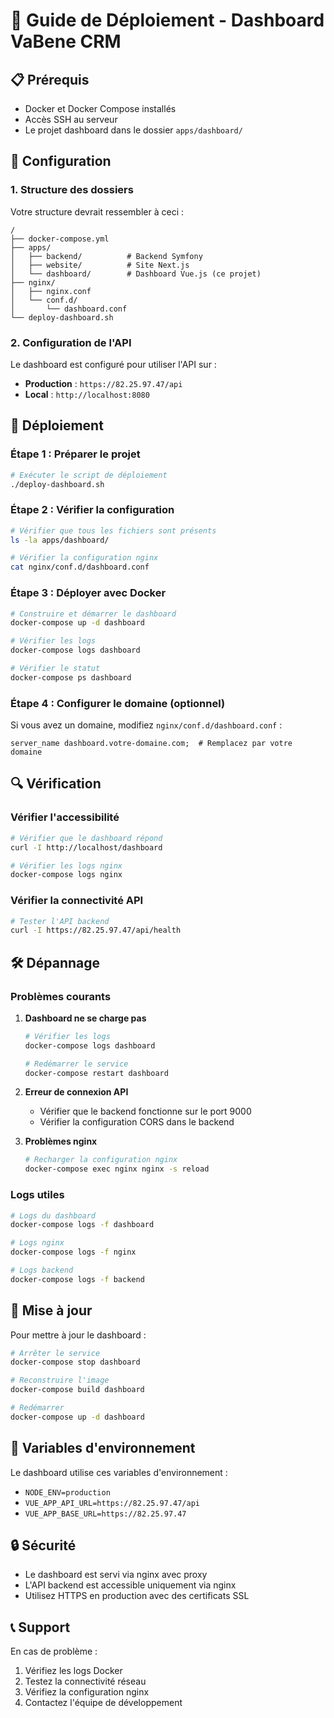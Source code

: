 # 🚀 Guide de Déploiement - Dashboard VaBene CRM

## 📋 Prérequis

- Docker et Docker Compose installés
- Accès SSH au serveur
- Le projet dashboard dans le dossier `apps/dashboard/`

## 🔧 Configuration

### 1. Structure des dossiers

Votre structure devrait ressembler à ceci :
```
/
├── docker-compose.yml
├── apps/
│   ├── backend/          # Backend Symfony
│   ├── website/          # Site Next.js
│   └── dashboard/        # Dashboard Vue.js (ce projet)
├── nginx/
│   ├── nginx.conf
│   └── conf.d/
│       └── dashboard.conf
└── deploy-dashboard.sh
```

### 2. Configuration de l'API

Le dashboard est configuré pour utiliser l'API sur :
- **Production** : `https://82.25.97.47/api`
- **Local** : `http://localhost:8080`

## 🚀 Déploiement

### Étape 1 : Préparer le projet

```bash
# Exécuter le script de déploiement
./deploy-dashboard.sh
```

### Étape 2 : Vérifier la configuration

```bash
# Vérifier que tous les fichiers sont présents
ls -la apps/dashboard/

# Vérifier la configuration nginx
cat nginx/conf.d/dashboard.conf
```

### Étape 3 : Déployer avec Docker

```bash
# Construire et démarrer le dashboard
docker-compose up -d dashboard

# Vérifier les logs
docker-compose logs dashboard

# Vérifier le statut
docker-compose ps dashboard
```

### Étape 4 : Configurer le domaine (optionnel)

Si vous avez un domaine, modifiez `nginx/conf.d/dashboard.conf` :

```nginx
server_name dashboard.votre-domaine.com;  # Remplacez par votre domaine
```

## 🔍 Vérification

### Vérifier l'accessibilité

```bash
# Vérifier que le dashboard répond
curl -I http://localhost/dashboard

# Vérifier les logs nginx
docker-compose logs nginx
```

### Vérifier la connectivité API

```bash
# Tester l'API backend
curl -I https://82.25.97.47/api/health
```

## 🛠️ Dépannage

### Problèmes courants

1. **Dashboard ne se charge pas**
   ```bash
   # Vérifier les logs
   docker-compose logs dashboard
   
   # Redémarrer le service
   docker-compose restart dashboard
   ```

2. **Erreur de connexion API**
   - Vérifier que le backend fonctionne sur le port 9000
   - Vérifier la configuration CORS dans le backend

3. **Problèmes nginx**
   ```bash
   # Recharger la configuration nginx
   docker-compose exec nginx nginx -s reload
   ```

### Logs utiles

```bash
# Logs du dashboard
docker-compose logs -f dashboard

# Logs nginx
docker-compose logs -f nginx

# Logs backend
docker-compose logs -f backend
```

## 🔄 Mise à jour

Pour mettre à jour le dashboard :

```bash
# Arrêter le service
docker-compose stop dashboard

# Reconstruire l'image
docker-compose build dashboard

# Redémarrer
docker-compose up -d dashboard
```

## 📝 Variables d'environnement

Le dashboard utilise ces variables d'environnement :

- `NODE_ENV=production`
- `VUE_APP_API_URL=https://82.25.97.47/api`
- `VUE_APP_BASE_URL=https://82.25.97.47`

## 🔒 Sécurité

- Le dashboard est servi via nginx avec proxy
- L'API backend est accessible uniquement via nginx
- Utilisez HTTPS en production avec des certificats SSL

## 📞 Support

En cas de problème :
1. Vérifiez les logs Docker
2. Testez la connectivité réseau
3. Vérifiez la configuration nginx
4. Contactez l'équipe de développement
